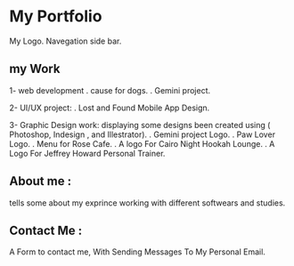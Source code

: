 # My Portfolio
 
  My Logo.
  Navegation side bar.
  
## my Work
 1- web development 
  . cause for dogs.
  . Gemini project.
  
  2- UI/UX project:
   . Lost and Found Mobile App Design.
   
  3- Graphic Design work:
  displaying some designs been created using ( Photoshop, Indesign , and Illestrator).
  . Gemini project Logo.
  . Paw Lover Logo.
  . Menu for Rose Cafe.
  . A logo For Cairo Night Hookah Lounge.
  . A Logo For Jeffrey Howard Personal Trainer.
  
  ## About me : 
   tells some about my exprince working with different softwears and studies.
   
   
  ## Contact Me :
   A Form to contact me, With Sending Messages To My Personal Email.
